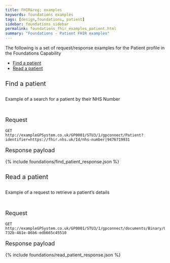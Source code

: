 ```yaml
---
title: FHIR&reg; examples
keywords: foundations examples
tags: [design,foundations, patient]
sidebar: foundations_sidebar
permalink: foundations_fhir_examples_patient.html
summary: "Foundations - Patient FHIR examples"
---
```



The following is a set of request/response examples for the Patient profile in the Foundations Capability

<ul id="profileTabs" class="nav nav-tabs">
    <li class="active"><a class="noCrossRef" href="#example1" data-toggle="tab">Find a patient</a></li>
    <li><a class="noCrossRef" href="#example2" data-toggle="tab">Read a patient</a></li>
  <!--    <li><a class="noCrossRef" href="#example3" data-toggle="tab">Example 3</a></li> -->
</ul>
<div class="tab-content">
<div role="tabpanel" class="tab-pane active" id="example1" markdown="1">

<p style="line-height: 2; font-size: 20px">Find a patient</p>

<p>Example of a search for a patient by their NHS Number</p>

<br/>

<p style="line-height: 1; font-size: 18px">Request</p>

```http
GET 
http://exampleGPSystem.co.uk/GP0001/STU3/1/gpconnect/Patient?identifier=https://fhir.nhs.uk/Id/nhs-number|9476719931
```

<p style="line-height: 1; font-size: 18px">Response payload</p>

{% include foundations/find_patient_response.json %}

</div>

<div role="tabpanel" class="tab-pane active" id="example2">

<p style="line-height: 2; font-size: 20px">Read a patient</p>

<p>Example of a request to retrieve a patient’s details</p>

<br/>

<p style="line-height: 1; font-size: 18px">Request</p>


<div class="language-http highlighter-rouge"><div class="highlight"><pre class="highlight"><code class="hljs nginx"><span class="err"><span class="hljs-attribute">GET</span> http://exampleGPSystem.co.uk/GP0001/STU3/1/gpconnect/documents/Binary/07a6483f-732b-461e-86b6-edb665c45510</span></code></pre></div>    </div>

<p style="line-height: 1; font-size: 18px">Response payload</p>

{% include foundations/read_patient_response.json %}



</div>
</div>

